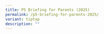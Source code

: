 ```yaml
---
title: P5 Briefing for Parents (2025)
permalink: /p5-briefing-for-parents-2025/
variant: tiptap
description: ""
---
```

